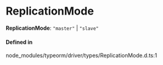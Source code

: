 # ReplicationMode

 **ReplicationMode**: ``"master"`` \| ``"slave"``

#### Defined in

node_modules/typeorm/driver/types/ReplicationMode.d.ts:1
